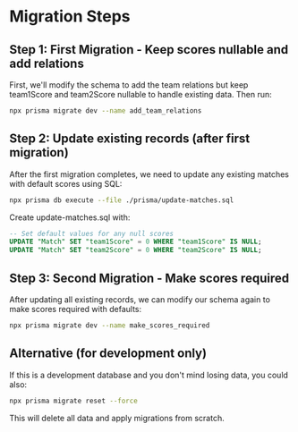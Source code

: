 # Migration Steps

## Step 1: First Migration - Keep scores nullable and add relations

First, we'll modify the schema to add the team relations but keep team1Score and team2Score nullable to handle existing data. Then run:

```bash
npx prisma migrate dev --name add_team_relations
```

## Step 2: Update existing records (after first migration)

After the first migration completes, we need to update any existing matches with default scores using SQL:

```bash
npx prisma db execute --file ./prisma/update-matches.sql
```

Create update-matches.sql with:
```sql
-- Set default values for any null scores
UPDATE "Match" SET "team1Score" = 0 WHERE "team1Score" IS NULL;
UPDATE "Match" SET "team2Score" = 0 WHERE "team2Score" IS NULL;
```

## Step 3: Second Migration - Make scores required

After updating all existing records, we can modify our schema again to make scores required with defaults:

```bash
npx prisma migrate dev --name make_scores_required
```

## Alternative (for development only)

If this is a development database and you don't mind losing data, you could also:

```bash
npx prisma migrate reset --force
```

This will delete all data and apply migrations from scratch.
